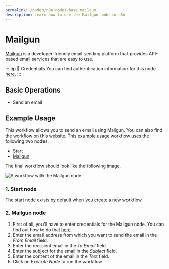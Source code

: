 ```yaml
---
permalink: /nodes/n8n-nodes-base.mailgun
description: Learn how to use the Mailgun node in n8n
---
```


# Mailgun

[Mailgun](https://www.mailgun.com/) is a developer-friendly email sending platform that provides API-based email services that are easy to use.

::: tip 🔑 Credentials
You can find authentication information for this node [here](../../../credentials/Mailgun/README.md).
:::

## Basic Operations

- Send an email

## Example Usage

This workflow allows you to send an email using Mailgun. You can also find the [workflow](https://n8n.io/workflows/522) on this website. This example usage workflow uses the following two nodes.

- [Start](../../core-nodes/Start)
- [Mailgun]()

The final workflow should look like the following image.

![A workflow with the Mailgun node](REDACTED)

### 1. Start node

The start node exists by default when you create a new workflow.

### 2. Mailgun node

1. First of all, you'll have to enter credentials for the Mailgun node. You can find out how to do that [here](../../../credentials/Mailgun/README.md).
2. Enter the email address from which you want to send the email in the *From Email* field.
3. Enter the recipient email in the *To Email* field.
4. Enter the subject for the email in the *Subject* field.
5. Enter the content of the email in the *Text* field.
6. Click on *Execute Node* to run the workflow.

